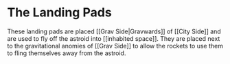 # The Landing Pads

These landing pads are placed [[Grav Side|Gravwards]] of [[City Side]] and are used to fly off the astroid into [[inhabited space]]. They are placed next to the gravitational anomies of [[Grav Side]] to allow the rockets to use them to fling themselves away from the astroid.
